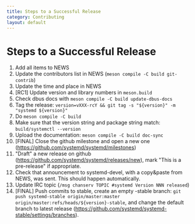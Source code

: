 ```yaml
---
title: Steps to a Successful Release
category: Contributing
layout: default
---
```


# Steps to a Successful Release

1. Add all items to NEWS
2. Update the contributors list in NEWS (`meson compile -C build git-contrib`)
3. Update the time and place in NEWS
4. [RC1] Update version and library numbers in `meson.build`
5. Check dbus docs with `meson compile -C build update-dbus-docs`
6. Tag the release: `version=vXXX-rcY && git tag -s "${version}" -m "systemd ${version}"`
7. Do `meson compile -C build`
8. Make sure that the version string and package string match: `build/systemctl --version`
9. Upload the documentation: `meson compile -C build doc-sync`
10. [FINAL] Close the github milestone and open a new one (https://github.com/systemd/systemd/milestones)
11. "Draft" a new release on github (https://github.com/systemd/systemd/releases/new), mark "This is a pre-release" if appropriate.
12. Check that announcement to systemd-devel, with a copy&paste from NEWS, was sent. This should happen automatically.
13. Update IRC topic (`/msg chanserv TOPIC #systemd Version NNN released`)
14. [FINAL] Push commits to stable, create an empty -stable branch: `git push systemd-stable origin/master:master origin/master:refs/heads/${version}-stable`, and change the default branch to latest release (https://github.com/systemd/systemd-stable/settings/branches).
